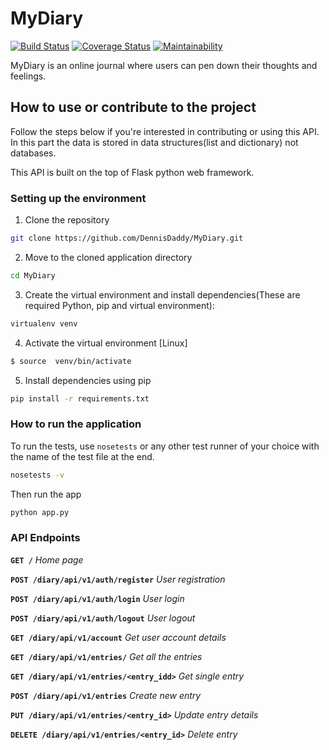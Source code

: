 # MyDiary
[![Build Status](https://travis-ci.com/DennisDaddy/MyDiary.svg?branch=data-structures)](https://travis-ci.com/DennisDaddy/MyDiary)
[![Coverage Status](https://coveralls.io/repos/github/DennisDaddy/MyDiary/badge.svg?branch=data-structures)](https://coveralls.io/github/DennisDaddy/MyDiary?branch=data-structures)
[![Maintainability](https://api.codeclimate.com/v1/badges/07809922afad3a74f442/maintainability)](https://codeclimate.com/github/DennisDaddy/MyDiary/maintainability)


MyDiary is an online journal where users can pen down their thoughts and feelings.

## How to use or contribute to the project
Follow the steps below if you're interested in contributing or using this API.
In this part the data is stored in data structures(list and dictionary) not databases.

This API is built on the top of Flask python web framework.

### Setting up the environment

1. Clone the repository

```sh
git clone https://github.com/DennisDaddy/MyDiary.git
```

2. Move to the cloned application directory

```sh
cd MyDiary
```


3. Create the virtual environment and install dependencies(These are required Python, pip and virtual environment):

```sh
virtualenv venv
```

4. Activate the virtual environment [Linux]

```sh
$ source  venv/bin/activate
```


5. Install dependencies using pip

```sh
pip install -r requirements.txt
```



### How to run the application

To run the tests, use `nosetests` or any other test runner of your choice with the name of the test file at the end.

```sh
nosetests -v
```

Then run the app

```sh
python app.py
```

### API Endpoints

**`GET /`** *Home page*

**`POST /diary/api/v1/auth/register`** *User registration*

**`POST /diary/api/v1/auth/login`** *User login*

**`POST /diary/api/v1/auth/logout`** *User logout*

**`GET /diary/api/v1/account`** *Get user account details*

**`GET /diary/api/v1/entries/`** *Get all the entries*

**`GET /diary/api/v1/entries/<entry_idd>`** *Get single entry*

**`POST /diary/api/v1/entries`** *Create new entry*

**`PUT /diary/api/v1/entries/<entry_id>`** *Update entry details*

**`DELETE /diary/api/v1/entries/<entry_id>`** *Delete entry*

